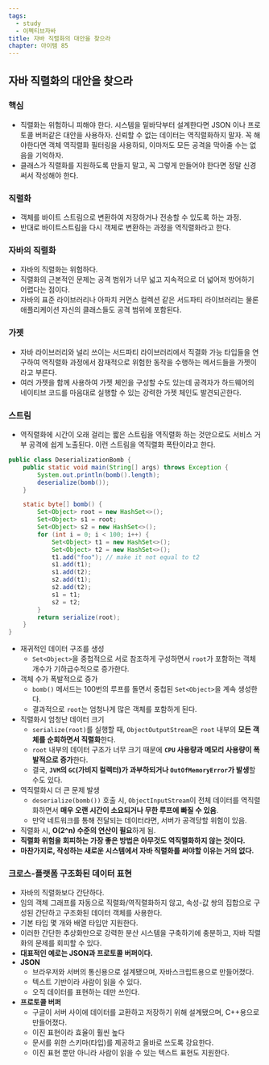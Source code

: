 ```yaml
---
tags:
  - study
  - 이펙티브자바
title: 자바 직렬화의 대안을 찾으라
chapter: 아이템 85
---
```

## 자바 직렬화의 대안을 찾으라
### 핵심
- 직렬화는 위험하니 피해야 한다. 시스템을 밑바닥부터 설계한다면 JSON 이나 프로토콜 버퍼같은 대안을 사용하자. 신뢰할 수 없는 데이터는 역직렬화하지 말자. 꼭 해야한다면 객체 역직렬화 필터링을 사용하되, 이마저도 모든 공격을 막아줄 수는 없음을 기억하자.
- 클래스가 직렬화를 지원하도록 만들지 말고, 꼭 그렇게 만들어야 한다면 정말 신경써서 작성해야 한다.

### 직렬화
- 객체를 바이트 스트림으로 변환하여 저장하거나 전송할 수 있도록 하는 과정.
- 반대로 바이트스트림을 다시 객체로 변환하는 과정을 역직렬화라고 한다.

### 자바의 직렬화
- 자바의 직렬화는 위험하다.
- 직렬화의 근본적인 문제는 공격 범위가 너무 넓고 지속적으로 더 넓어져 방어하기 어렵다는 점이다.
- 자바의 표준 라이브러리나 아파치 커먼스 컬렉션 같은 서드파티 라이브러리는 물론 애플리케이션 자신의 클래스들도 공격 범위에 포함된다.

### 가젯
- 자바 라이브러리와 널리 쓰이는 서드파티 라이브러리에서 직결화 가능 타입들을 연구하여 역직렬화 과정에서 잠재적으로 위험한 동작을 수행하는 메서드들을 가젯이라고 부른다.
- 여러 가젯을 함께 사용하여 가젯 체인을 구성할 수도 있는데 공격자가 하드웨어의 네이티브 코드를 마음대로 실행할 수 있는 강력한 가젯 체인도 발견되곤한다.
### 스트림
- 역직렬화에 시간이 오래 걸리는 짧은 스트림을 역직렬화 하는 것만으로도 서비스 거부 공격에 쉽게 노출된다. 이런 스트림을 역직렬화 폭탄이라고 한다.
```java
public class DeserializationBomb {
    public static void main(String[] args) throws Exception {
        System.out.println(bomb().length);
        deserialize(bomb());
    }

    static byte[] bomb() {
        Set<Object> root = new HashSet<>();
        Set<Object> s1 = root;
        Set<Object> s2 = new HashSet<>();
        for (int i = 0; i < 100; i++) {
            Set<Object> t1 = new HashSet<>();
            Set<Object> t2 = new HashSet<>();
            t1.add("foo"); // make it not equal to t2
            s1.add(t1);
            s1.add(t2);
            s2.add(t1);
            s2.add(t2);
            s1 = t1;
            s2 = t2;
        }
        return serialize(root);
    }
}
```
- 재귀적인 데이터 구조를 생성
	- `Set<Object>`을 중첩적으로 서로 참조하게 구성하면서 `root`가 포함하는 객체 개수가 기하급수적으로 증가한다.
- 객체 수가 폭발적으로 증가
	- `bomb()` 메서드는 100번의 루프를 돌면서 중첩된 `Set<Object>`을 계속 생성한다.
	- 결과적으로 `root`는 엄청나게 많은 객체를 포함하게 된다.
- 직렬화시 엄청난 데이터 크기
	- `serialize(root)`를 실행할 때, `ObjectOutputStream`은 `root` 내부의 **모든 객체를 순회하면서 직렬화**한다.
	- `root` 내부의 데이터 구조가 너무 크기 때문에 **`CPU` 사용량과 메모리 사용량이 폭발적으로 증가**한다.
	- 결국, **`JVM`의 `GC`(가비지 컬렉터)가 과부하되거나 `OutOfMemoryError`가 발생**할 수도 있다.
- 역직렬화시 더 큰 문제 발생
	- `deserialize(bomb())` 호출 시, `ObjectInputStream`이 전체 데이터를 역직렬화하면서 **매우 오랜 시간이 소요되거나 무한 루프에 빠질 수 있음**.
	- 만약 네트워크를 통해 전달되는 데이터라면, 서버가 공격당할 위험이 있음.
- 직렬화 시, **O(2^n) 수준의 연산이 필요**하게 됨.
- **직렬화 위험을 회피하는 가장 좋은 방법은 아무것도 역직렬화하지 않는 것이다.**
- **마찬가지로, 작성하는 새로운 시스템에서 자바 직렬화를 써야할 이유는 거의 없다.**

### 크로스-플랫폼 구조화된 데이터 표현
- 자바의 직렬화보다 간단하다.
- 임의 객체 그래프를 자동으로 직렬화/역직렬화하지 않고, 속성-값 쌍의 집합으로 구성된 간단하고 구조화된 데이터 객체를 사용한다.
- 기본 타입 몇 개와 배열 타입만 지원한다.
- 이러한 간단한 추상화만으로 강력한 분산 시스템을 구축하기에 충분하고, 자바 직렬화의 문제를 회피할 수 있다.
- **대표적인 예로는 JSON과 프로토콜 버퍼이다.**
- **JSON**
    - 브라우저와 서버의 통신용으로 설계됐으며, 자바스크립트용으로 만들어졌다.
    - 텍스트 기반이라 사람이 읽을 수 있다.
    - 오직 데이터를 표현하는 데만 쓰인다.
- **프로토콜 버퍼**
    - 구글이 서버 사이에 데이터를 교환하고 저장하기 위해 설계됐으며, C++용으로 만들어졌다.
    - 이진 표현이라 효율이 훨씬 높다
    - 문서를 위한 스키마(타입)를 제공하고 올바로 쓰도록 강요한다.
    - 이진 표현 뿐만 아니라 사람이 읽을 수 있는 텍스트 표현도 지원한다.